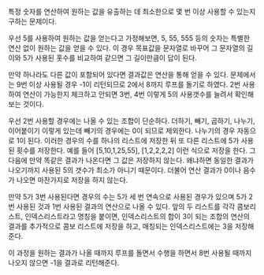 특정 숫자를 연산하여 원하는 값을 유출하는 데 최소한으로 몇 번 이상 사용할 수 있는지 구하는 문제이다.

우선 5를 사용하여 원하는 값을 얻는다고 가정해보면, 5, 55, 555 등의 숫자는 특별한 연산 없이 원하는 값을 얻을 수 있다. 이 경우 목표값을 문자열로 바꾸어 그 문자열의 길이와 5가 사용된 홋수를 비교하여 같으면 그 길이만큼이 답이 된다.

만약 하나라도 다른 값이 포함되어 있다면 결과값은 연산을 통해 얻을 수 있다.
문제에서는 9번 이상 사용될 경우 -1이 리턴되므로 2에서 8까지 루프를 돌기로 하였다. 2번 사용하여 연산이 가능한지 체크하고 안되면 3번, 4번 이렇게 5의 사용갯수를 늘려서 확인해 보는 것이다.

우선 2번 사용할 경우에는 나올 수 있는 조합이 단순하다. 더하기, 빼기, 곱하기, 나누기, 이어붙이기 이렇게 있는데 빼기의 경우에는 0이 되므로 제외한다. 나누기의 경우 자동으로 1이 된다. 이러한 경우의 수를 하나의 리스트에 저장한 뒤 또 다른 리스트에 5가 사용된 횟수를 저장한다.
예를 들어 [5,10,1,25,55], [1,2,2,2,2] 이런 식으로 저장을 한다. 그 다음에 만약 똑같은 결과가 나온다면 그 값은 저장하지 않는다. 왜냐하면 동일한 결과가 나오기까지 사용된 5의 갯수가 최소가 아니기 때문이다. 더불어 연산 결과가 0이나 음수가 나오면 마찬가지로 저장을 하지 않는다.

만약 5가 3번 사용된다면 경우의 수는 5가 세 번 연속으로 사용된 경우가 있으며 5가 2번 사용된 것과 1번 사용된 결과의 연산으로 나올 수 있다. 앞의 두 리스트를 각각 콤보리스트, 인덱스리스트라고 명칭을 붙이면, 인덱스리스트의 합이 3이 되는 조합의 연산의 결과를 추가적으로 콤보 리스트에 저장을 하고, 매칭되는 인덱스리스트에는 3을 저장해준다.

이 과정을 원하는 결과가 나올 때까지 루프를 돌면서 수행을 하면서 8번 사용될 때까지 나오지 않으면 -1을 결과로 리턴해준다.